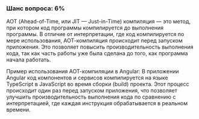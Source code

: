 ### Шанс вопроса: 6%

АОТ (Ahead-of-Time, или JIT — Just-in-Time) компиляция — это метод, при котором код программы компилируется до выполнения программы. В отличие от интерпретации, где код компилируется по мере использования, АОТ-компиляция происходит перед запуском приложения. Это позволяет повысить производительность выполнения кода, так как часть работы уже была сделана до того, как программа начала работать.

Пример использования АОТ-компиляции в Angular: В приложении Angular код компонентов и сервисов компилируется на языке TypeScript в JavaScript во время сборки (build) проекта. Этот процесс происходит один раз перед запуском приложения, что позволяет улучшить производительность выполнения кода по сравнению с интерпретацией, где каждая инструкция обрабатывается в реальном времени.